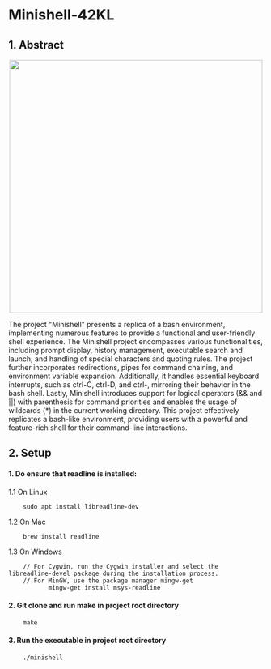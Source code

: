 # Minishell-42KL


## 1. Abstract

<p align="center">
  <img
       width="500"
       src="https://github.com/Wongoose/minishell-42KL/assets/99158692/3ccbf9e0-8862-4d13-9414-69590a53a148"
  >
</p>

The project "Minishell" presents a replica of a bash environment, implementing numerous features to provide a functional and user-friendly shell experience.
The Minishell project encompasses various functionalities, including prompt display, history management, executable search and launch, and handling of special
characters and quoting rules. The project further incorporates redirections, pipes for command chaining, and environment variable expansion. Additionally,
it handles essential keyboard interrupts, such as ctrl-C, ctrl-D, and ctrl-, mirroring their behavior in the bash shell. Lastly, Minishell introduces support
for logical operators (&& and ||) with parenthesis for command priorities and enables the usage of wildcards (\*) in the current working directory.
This project effectively replicates a bash-like environment, providing users with a powerful and feature-rich shell for their command-line interactions.

## 2. Setup

#### 1. Do ensure that readline is installed:
1.1 On Linux
```
    sudo apt install libreadline-dev
```
1.2 On Mac
```
    brew install readline
```
1.3 On Windows
```
    // For Cygwin, run the Cygwin installer and select the libreadline-devel package during the installation process.
    // For MinGW, use the package manager mingw-get
           mingw-get install msys-readline
```

#### 2. Git clone and run make in project root directory

```
    make
```

#### 3. Run the executable in project root directory

```
    ./minishell
```
